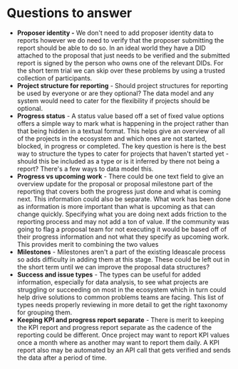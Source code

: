 # Questions to answer

* **Proposer identity -** We don't need to add proposer identity data to reports however we do need to verify that the proposer submitting the report should be able to do so. In an ideal world they have a DID attached to the proposal that just needs to be verified and the submitted report is signed by the person who owns one of the relevant DIDs. For the short term trial we can skip over these problems by using a trusted collection of participants.
* **Project structure for reporting** - Should project structures for reporting be used by everyone or are they optional? The data model and any system would need to cater for the flexibility if projects should be optional.&#x20;
* **Progress status** - A status value based off a set of fixed value options offers a simple way to mark what is happening in the project rather than that being hidden in a textual format. This helps give an overview of all of the projects in the ecosystem and which ones are not started, blocked, in progress or completed. The key question is here is the best way to structure the types to cater for projects that haven't started yet - should this be included as a type or is it inferred by there not being a report? There's a few ways to data model this.
* **Progress vs upcoming work** - There could be one text field to give an overview update for the proposal or proposal milestone part of the reporting that covers both the progress just done and what is coming next. This information could also be separate. What work has been done as information is more important than what is upcoming as that can change quickly. Specifying what you are doing next adds friction to the reporting process and may not add a ton of value. If the community was going to flag a proposal team for not executing it would be based off of their progress information and not what they specify as upcoming work. This provides merit to combining the two values&#x20;
* **Milestones** - Milestones aren't a part of the existing Ideascale process so adds difficulty in adding them at this stage. These could be left out in the short term until we can improve the proposal data structures?
* **Success and issue types** - The types can be useful for added information, especially for data analysis, to see what projects are struggling or succeeding on most in the ecosystem which in turn could help drive solutions to common problems teams are facing. This list of types needs properly reviewing in more detail to get the right taxonomy for grouping them.&#x20;
* **Keeping KPI and progress report separate** - There is merit to keeping the KPI report and progress report separate as the cadence of the reporting could be different. Once project may want to report KPI values once a month where as another may want to report them daily. A KPI report also may be automated by an API call that gets verified and sends the data after a period of time.
